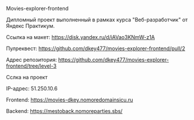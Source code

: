 
Movies-explorer-frontend

Дипломный проект выполненный в рамках курса "Веб-разработчик" от Яндекс Практикум. 

Ссылка на макет: https://disk.yandex.ru/d/iAVao3KNmW-z1A

Пулреквест: https://github.com/dkey477/movies-explorer-frontend/pull/2

Адрес репозитория: https://github.com/dkey477/movies-explorer-frontend/tree/level-3

Сслка на проект

IP-адрес: 51.250.10.6

Frontend: https://movies-dkey.nomoredomainsicu.ru

Backend: https://mestoback.nomoreparties.sbs/

